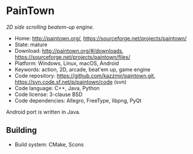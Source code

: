 # PainTown

_2D side scrolling beatem-up engine._

- Home: http://paintown.org/, https://sourceforge.net/projects/paintown/
- State: mature
- Download: http://paintown.org/#/downloads, https://sourceforge.net/projects/paintown/files/
- Platform: Windows, Linux, macOS, Android
- Keywords: action, 2D, arcade, beat'em up, game engine
- Code repository: https://github.com/kazzmir/paintown.git, https://svn.code.sf.net/p/paintown/code (svn)
- Code language: C++, Java, Python
- Code license: 3-clause BSD
- Code dependencies: Allegro, FreeType, libpng, PyQt

Android port is written in Java.

## Building

- Build system: CMake, Scons
